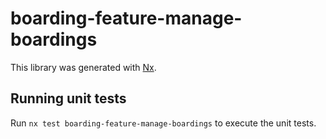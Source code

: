 # boarding-feature-manage-boardings

This library was generated with [Nx](https://nx.dev).

## Running unit tests

Run `nx test boarding-feature-manage-boardings` to execute the unit tests.
